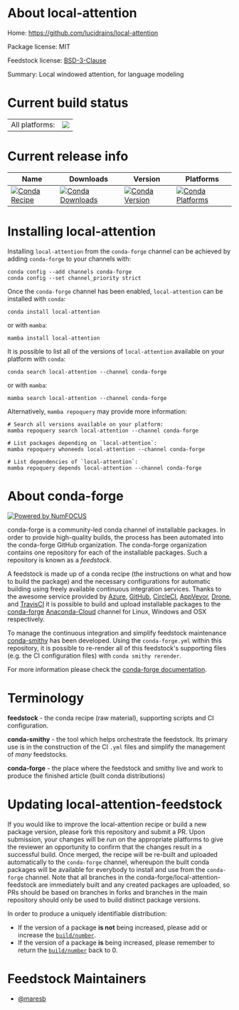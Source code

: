 About local-attention
=====================

Home: https://github.com/lucidrains/local-attention

Package license: MIT

Feedstock license: [BSD-3-Clause](https://github.com/conda-forge/local-attention-feedstock/blob/main/LICENSE.txt)

Summary: Local windowed attention, for language modeling

Current build status
====================


<table><tr><td>All platforms:</td>
    <td>
      <a href="https://dev.azure.com/conda-forge/feedstock-builds/_build/latest?definitionId=17328&branchName=main">
        <img src="https://dev.azure.com/conda-forge/feedstock-builds/_apis/build/status/local-attention-feedstock?branchName=main">
      </a>
    </td>
  </tr>
</table>

Current release info
====================

| Name | Downloads | Version | Platforms |
| --- | --- | --- | --- |
| [![Conda Recipe](https://img.shields.io/badge/recipe-local--attention-green.svg)](https://anaconda.org/conda-forge/local-attention) | [![Conda Downloads](https://img.shields.io/conda/dn/conda-forge/local-attention.svg)](https://anaconda.org/conda-forge/local-attention) | [![Conda Version](https://img.shields.io/conda/vn/conda-forge/local-attention.svg)](https://anaconda.org/conda-forge/local-attention) | [![Conda Platforms](https://img.shields.io/conda/pn/conda-forge/local-attention.svg)](https://anaconda.org/conda-forge/local-attention) |

Installing local-attention
==========================

Installing `local-attention` from the `conda-forge` channel can be achieved by adding `conda-forge` to your channels with:

```
conda config --add channels conda-forge
conda config --set channel_priority strict
```

Once the `conda-forge` channel has been enabled, `local-attention` can be installed with `conda`:

```
conda install local-attention
```

or with `mamba`:

```
mamba install local-attention
```

It is possible to list all of the versions of `local-attention` available on your platform with `conda`:

```
conda search local-attention --channel conda-forge
```

or with `mamba`:

```
mamba search local-attention --channel conda-forge
```

Alternatively, `mamba repoquery` may provide more information:

```
# Search all versions available on your platform:
mamba repoquery search local-attention --channel conda-forge

# List packages depending on `local-attention`:
mamba repoquery whoneeds local-attention --channel conda-forge

# List dependencies of `local-attention`:
mamba repoquery depends local-attention --channel conda-forge
```


About conda-forge
=================

[![Powered by
NumFOCUS](https://img.shields.io/badge/powered%20by-NumFOCUS-orange.svg?style=flat&colorA=E1523D&colorB=007D8A)](https://numfocus.org)

conda-forge is a community-led conda channel of installable packages.
In order to provide high-quality builds, the process has been automated into the
conda-forge GitHub organization. The conda-forge organization contains one repository
for each of the installable packages. Such a repository is known as a *feedstock*.

A feedstock is made up of a conda recipe (the instructions on what and how to build
the package) and the necessary configurations for automatic building using freely
available continuous integration services. Thanks to the awesome service provided by
[Azure](https://azure.microsoft.com/en-us/services/devops/), [GitHub](https://github.com/),
[CircleCI](https://circleci.com/), [AppVeyor](https://www.appveyor.com/),
[Drone](https://cloud.drone.io/welcome), and [TravisCI](https://travis-ci.com/)
it is possible to build and upload installable packages to the
[conda-forge](https://anaconda.org/conda-forge) [Anaconda-Cloud](https://anaconda.org/)
channel for Linux, Windows and OSX respectively.

To manage the continuous integration and simplify feedstock maintenance
[conda-smithy](https://github.com/conda-forge/conda-smithy) has been developed.
Using the ``conda-forge.yml`` within this repository, it is possible to re-render all of
this feedstock's supporting files (e.g. the CI configuration files) with ``conda smithy rerender``.

For more information please check the [conda-forge documentation](https://conda-forge.org/docs/).

Terminology
===========

**feedstock** - the conda recipe (raw material), supporting scripts and CI configuration.

**conda-smithy** - the tool which helps orchestrate the feedstock.
                   Its primary use is in the construction of the CI ``.yml`` files
                   and simplify the management of *many* feedstocks.

**conda-forge** - the place where the feedstock and smithy live and work to
                  produce the finished article (built conda distributions)


Updating local-attention-feedstock
==================================

If you would like to improve the local-attention recipe or build a new
package version, please fork this repository and submit a PR. Upon submission,
your changes will be run on the appropriate platforms to give the reviewer an
opportunity to confirm that the changes result in a successful build. Once
merged, the recipe will be re-built and uploaded automatically to the
`conda-forge` channel, whereupon the built conda packages will be available for
everybody to install and use from the `conda-forge` channel.
Note that all branches in the conda-forge/local-attention-feedstock are
immediately built and any created packages are uploaded, so PRs should be based
on branches in forks and branches in the main repository should only be used to
build distinct package versions.

In order to produce a uniquely identifiable distribution:
 * If the version of a package **is not** being increased, please add or increase
   the [``build/number``](https://docs.conda.io/projects/conda-build/en/latest/resources/define-metadata.html#build-number-and-string).
 * If the version of a package **is** being increased, please remember to return
   the [``build/number``](https://docs.conda.io/projects/conda-build/en/latest/resources/define-metadata.html#build-number-and-string)
   back to 0.

Feedstock Maintainers
=====================

* [@maresb](https://github.com/maresb/)

